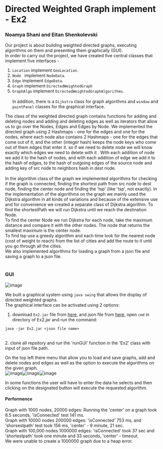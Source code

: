 # Directed Weighted Graph implement - Ex2
### Noamya Shani and Eitan Shenkolevski
Our project is about building weighted directed graphs, executing algorithms on them and presenting them graphically (GUI).<br>
In order to carry out the project, we have created five central classes that implement five interfaces - 
1. `Location` implement `GeoLocation`.
2. `Node ` implement `NodeData`.
3. `Edge` implement `EdgeData`.
4. `Graph` implement `DirectedWeightedGraph`
5. `GraphAlgo` implement `DirectedWeightedGraphAlgorithms`.<br><br>
In addition, there is a `Dijkstra` class for graph algorithms and `window` and `paintPanel` classes for the graphical interface.<br>

The class of the weighted directed graph contains functions for adding and deleting nodes and adding and deleting edges as well as iterators that allow us to go over the Nodes,
Edges and Edges by Node.
We implemented the directed graph using 2 Hashmaps - one for the edges and one for the nodes, where each node also contains 2 Hashmaps - 
one for the edges that come out of it, and the other (integer hash) keeps the node keys who come out of them edges that enter it.
so if we need to delete node we will know exactly which edges we need to delete with it . With each addition of node we add it to the hash of nodes,
and with each addition of edge we add it to the hash of edges, to the hash of outgoing edges of the source node and adding key of src node to neighbors hash in dest node.<br><br>
In the algorithm class of the graph we implemented algorithms for checking if the graph is connected, finding the shortest path from src node to dest node, finding the center node and finding the 'tsp' (like 'tsp', not exactly).
In the implementation of the algorithms on the graph we mainly used the Dijkstra algorithm in all kinds of variations and because of the extensive use and for convenience 
we created a separate class of Dijkstra algorithm.
To find the shortestPath we will run Dijkstra until we reach the destination Node. <br>
To find the center Node we run Dijkstra for each node, 
 take the maximum distance and compare it with the other nodes. The node that returns the smallest maximum is the center node.<br>
 To find tsp use a greedy algorithm and each time look for the nearest node (cost of weight to reach) from the list of cities
 and add the route to it until you go through all the cities.<br>
We also implemented algorithms for loading a graph from a json file and saving a graph to a json file.<br><br>

### GUI
![image](https://user-images.githubusercontent.com/77248387/145870252-ab5851a5-a9c2-48cf-925b-061144166193.png)


We built a graphical system using `java swing` that allows the display of directed weighted graphs.<br>
The graphical interface can be activated using 2 options:
1. download `Ex2.jar` file from [here](https://github.com/eitansh28/DirectedWeightedGraph/blob/main/src/main/java/Ex2.jar), and json file from [here](https://github.com/eitansh28/DirectedWeightedGraph/tree/main/src/main/java/Input%20exemples), open `cmd` in directory of Ex2.jar and run the command:<br>
```
java -jar Ex2.jar <json file name>
```
<br>
2. clone all repsitory and run the 'runGUI' function in the 'Ex2' class with input of json file path.<br>

On the top left there menu that allow you to load and save graphs, add and delete nodes and edges as well as the option to execute the algorithms on the given graph.<br> 
![image](https://user-images.githubusercontent.com/77248387/145870828-f70f5da8-7ed6-478f-a4d6-ea49f4c0ac7e.png)![image](https://user-images.githubusercontent.com/77248387/145870608-a551efb4-1d43-4656-915e-41a0d2696b1c.png)![image](https://user-images.githubusercontent.com/77248387/145870660-b2b2d733-4f4e-452a-8a35-fae3af15da57.png)

In some functions the user will have to enter the data he selects and then clicking on the designated button will execute the requested algorithm.

#### Performence
Graph with 1000 nodes, 20000 edges: Running the 'center' on a graph took 8.5 seconds,  'isConnected' test 141 ms.<br>
Graph with  10000 nodes 200000 edges: 'isConnected' 753 ms, and 'shorsestpath' test took 156 ms, 'center' - 9 minute, 21 sec.<br>
Graph with 100,000 nodes 1000000 edges: 'isConnected' took 37 sec and 'shortestpath' took one minute and 33 seconds, 'center' - timeout.<br>
We were unable to create a 1000000 graph due to a heap error.
